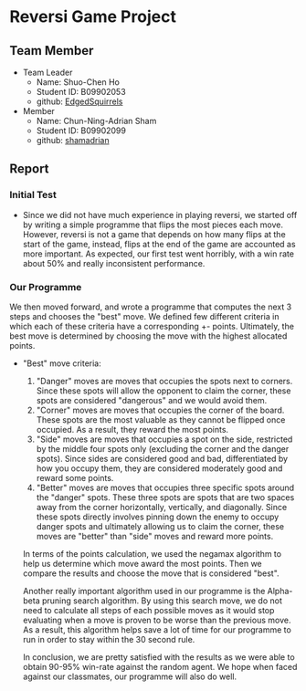 # Reversi Game Project
## Team Member
- Team Leader
    - Name: Shuo-Chen Ho
    - Student ID: B09902053
    - github: [EdgedSquirrels](https://github.com/EdgedSquirrels/)
- Member
    - Name: Chun-Ning-Adrian Sham
    - Student ID: B09902099
    - github: [shamadrian](https://github.com/shamadrian/)
    
## Report 
### Initial Test 
   - Since we did not have much experience in playing reversi, we started off by writing a simple programme that flips the most pieces each move. However, reversi is not a game that depends on how many flips at the start of the game, instead, flips at the end of the game are accounted as more important. As expected, our first test went horribly, with a win rate about 50% and really inconsistent performance. 

### Our Programme 
   We then moved forward, and wrote a programme that computes the next 3 steps and chooses the "best" move. We defined few different criteria in which each of these criteria have a corresponding +- points. Ultimately, the best move is determined by choosing the move with the highest allocated points.
- "Best" move criteria: 
    1. "Danger" moves are moves that occupies the spots next to corners. Since these spots will allow the opponent to claim the corner, these spots are considered "dangerous" and we would avoid them.
    2. "Corner" moves are moves that occupies the corner of the board. These spots are the most valuable as they cannot be flipped once occupied. As a result, they reward the most points.
    3. "Side" moves are moves that occupies a spot on the side, restricted by the middle four spots only (excluding the corner and the danger spots). Since sides are considered good and bad, differentiated by how you occupy them, they are considered moderately good and reward some points.
    4. "Better" moves are moves that occupies three specific spots around the "danger" spots. These three spots are spots that are two spaces away from the corner horizontally, vertically, and diagonally. Since these spots directly involves pinning down the enemy to occupy danger spots and ultimately allowing us to claim the corner, these moves are "better" than "side" moves and reward more points.
    
   In terms of the points calculation, we used the negamax algorithm to help us determine which move award the most points. Then we compare the results and choose the move that is considered "best". 
   
   Another really important algorithm used in our programme is the Alpha-beta pruning search algorithm. By using this search move, we do not need to calculate all steps of each possible moves as it would stop evaluating when a move is proven to be worse than the previous move. As a result, this algorithm helps save a lot of time for our programme to run in order to stay within the 30 second rule.
   
   In conclusion, we are pretty satisfied with the results as we were able to obtain 90-95% win-rate against the random agent. We hope when faced against our classmates, our programme will also do well. 
    





